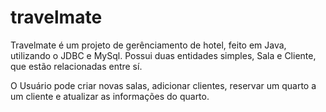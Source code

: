 # travelmate

Travelmate é um projeto de gerênciamento de hotel, feito em Java, utilizando o JDBC e MySql.
Possui duas entidades simples, Sala e Cliente, que estão relacionadas entre sí.

O Usuário pode criar novas salas, adicionar clientes, reservar um quarto a um cliente e atualizar as informações do quarto.
